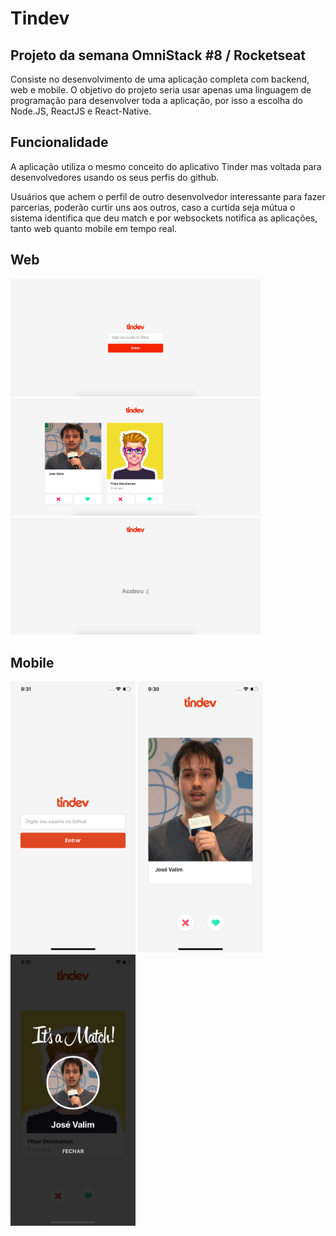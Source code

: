 # Tindev

## Projeto da semana OmniStack #8 / Rocketseat
Consiste no desenvolvimento de uma aplicação completa com backend, web e mobile. O objetivo do projeto seria usar apenas uma linguagem de programação para desenvolver toda a aplicação, por isso a escolha do Node.JS, ReactJS e React-Native.

## Funcionalidade

A aplicação utiliza o mesmo conceito do aplicativo Tinder mas voltada para desenvolvedores usando os seus perfis do github.

Usuários que achem o perfil de outro desenvolvedor interessante para fazer parcerias, poderão curtir uns aos outros, caso a curtida seja mútua o sistema identifica que deu match e por websockets notifica as aplicações, tanto web quanto mobile em tempo real.

## Web
<p float="left">
<img src="img/web2.png" width="400" />
<img src="img/web3.png" width="400" />
<img src="img/web1.png" width="400" />
</p>

## Mobile

<p float="left">
<img src="img/mob1.png" width="200" />
<img src="img/mob2.png" width="200" />
<img src="img/mob3.png" width="200" />
</p>